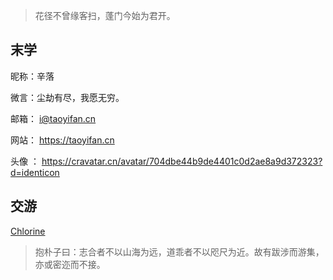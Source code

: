> 花径不曾缘客扫，蓬门今始为君开。

## 末学  
昵称：辛落

微言：尘劫有尽，我愿无穷。

邮箱： i@taoyifan.cn

网站： https://taoyifan.cn

头像 ： https://cravatar.cn/avatar/704dbe44b9de4401c0d2ae8a9d372323?d=identicon

## 交游

[Chlorine](https://yoghurtlee.com)

> 抱朴子曰：志合者不以山海为远，道乖者不以咫尺为近。故有跋涉而游集，亦或密迩而不接。